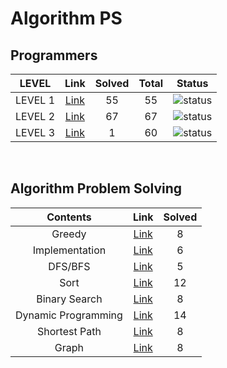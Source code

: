 # Algorithm PS

## Programmers

| LEVEL                          | Link    | Solved | Total |  Status             |
| :--------------------------: | :-----------:  | :---------:  | :------: |:---------------:|
| LEVEL 1 |  [Link](./programmers/level1/README.md) | 55 | 55 | ![status][Done] |
| LEVEL 2 |  [Link](./programmers/level2/README.md) | 67 | 67 | ![status][Done] |
| LEVEL 3 |  [Link](./programmers/level3/README.md) | 1 | 60 | ![status][Doing] |

</br>


## Algorithm Problem Solving

| Contents                          | Link    | Solved |
| :--------------------------: | :-----------:  | :---------:  |
| Greedy |  [Link](./Greedy/README.md) | 8 |
| Implementation |  [Link](./Implementation/README.md) | 6 |
| DFS/BFS |  [Link](./DFS-BFS/README.md) | 5 |
| Sort |  [Link](./Sort/README.md) | 12 |
| Binary Search |  [Link](./Binary%20Search/README.md) | 8 |
| Dynamic Programming |  [Link](./Dynamic%20Programming/README.md) | 14 |
| Shortest Path |  [Link](./Shortest%20Path/README.md) | 8 |
| Graph |  [Link](./Graph/README.md) | 8 |

<br>

[DOING]: https://img.shields.io/badge/-DOING-31AE0F
[DONE]: https://img.shields.io/badge/-DONE-0885CC
